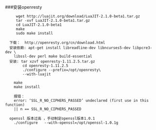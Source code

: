 ###安装openresty

         wget http://luajit.org/download/LuaJIT-2.1.0-beta1.tar.gz
         tar -xvf LuaJIT-2.1.0-beta1.tar.gz
         cd LuaJIT-2.1.0-beta1
         make
         sudo make install

      下载：  http://openresty.org/cn/download.html
      安装依赖: apt-get install libreadline-dev libncurses5-dev libpcre3-dev \
        libssl-dev perl make build-essential
      安装: tar xzvf openresty-1.11.2.5.tar.gz
            cd openresty-1.11.2.5
            ./configure --prefix=/opt/openresty\
            --with-luajit

        make
        make install

        报错：
        error: ‘SSL_R_NO_CIPHERS_PASSED’ undeclared (first use in this function)
        || n == SSL_R_NO_CIPHERS_PASSED

      openssl 版本过高 ，手动制定openssl版本1.0.1
        ./configure   --with-openssl=/opt/openssl-1.0.1g